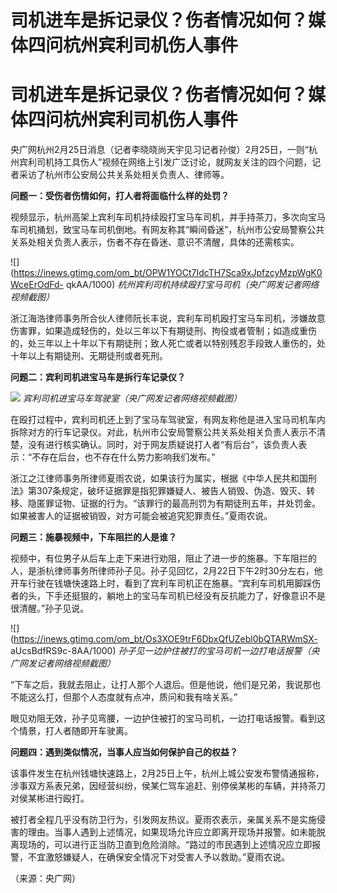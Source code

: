 # 司机进车是拆记录仪？伤者情况如何？媒体四问杭州宾利司机伤人事件

# 司机进车是拆记录仪？伤者情况如何？媒体四问杭州宾利司机伤人事件

央广网杭州2月25日消息（记者李晓晓尚天宇见习记者孙俊）2月25日，一则“杭州宾利司机持工具伤人”视频在网络上引发广泛讨论，就网友关注的四个问题，记者采访了杭州市公安局公共关系处相关负责人、律师等。

**问题一：受伤者伤情如何，打人者将面临什么样的处罚？**

视频显示，杭州高架上宾利车司机持续殴打宝马车司机，并手持茶刀，多次向宝马车司机捅划，致宝马车司机倒地。有网友称其“瞬间昏迷”，杭州市公安局警察公共关系处相关负责人表示，伤者不存在昏迷、意识不清醒，具体的还需核实。

![](https://inews.gtimg.com/om_bt/OPW1YOCt7IdcTH7Sca9xJpfzcyMzpWgK0WceErOdFd-
qkAA/1000) _杭州宾利司机持续殴打宝马司机（央广网发记者网络视频截图）_

浙江海浩律师事务所合伙人律师阮长丰说，宾利车司机殴打宝马车司机，涉嫌故意伤害罪，如果造成轻伤的，处以三年以下有期徒刑、拘役或者管制；如造成重伤的，处三年以上十年以下有期徒刑；致人死亡或者以特别残忍手段致人重伤的，处十年以上有期徒刑、无期徒刑或者死刑。

**问题二：宾利司机进宝马车是拆行车记录仪？**

![](https://inews.gtimg.com/om_bt/O5LX6RvwnumPtAcrsiHbbLxNIuLUAqwluJWwL28xjeKlIAA/1000)
_宾利司机进宝马车驾驶室（央广网发记者网络视频截图）_

在殴打过程中，宾利司机还上到了宝马车驾驶室，有网友称他是进入宝马司机车内拆除对方的行车记录仪。对此，杭州市公安局警察公共关系处相关负责人表示不清楚，没有进行核实确认。同时，对于网友质疑说打人者“有后台”，该负责人表示：“不存在后台，也不存在什么势力影响我们发布。”

浙江之江律师事务所律师夏雨农说，如果该行为属实，根据《中华人民共和国刑法》第307条规定，破坏证据罪是指犯罪嫌疑人、被告人销毁、伪造、毁灭、转移、隐匿罪证物、证据的行为。“该罪行的最高刑罚为有期徒刑五年，并处罚金。如果被害人的证据被销毁，对方可能会被追究犯罪责任。”夏雨农说。

**问题三：施暴视频中，下车阻拦的人是谁？**

视频中，有位男子从后车上走下来进行劝阻，阻止了进一步的施暴。下车阻拦的人，是浙杭律师事务所律师孙子见。孙子见回忆，2月22日下午2时30分左右，他开车行驶在钱塘快速路上时，看到了宾利车司机正在施暴。“宾利车司机用脚踩伤者的头，下手还挺狠的，躺地上的宝马车司机已经没有反抗能力了，好像意识不是很清醒。”孙子见说。

![](https://inews.gtimg.com/om_bt/Os3XOE9trF6DbxQfUZebl0bQTARWmSX-
aUcsBdfRS9c-8AA/1000) _孙子见一边护住被打的宝马司机一边打电话报警（央广网发记者网络视频截图）_

“下车之后，我就去阻止，让打人那个人退后。但是他说，他们是兄弟，我说那也不能这么打，但那个人态度就有点冲，质问和我有啥关系。”

眼见劝阻无效，孙子见弯腰，一边护住被打的宝马司机，一边打电话报警。看到这个情景，打人者随即开车驶离。

**问题四：遇到类似情况，当事人应当如何保护自己的权益？**

该事件发生在杭州钱塘快速路上，2月25日上午，杭州上城公安发布警情通报称，涉事双方系表兄弟，因经营纠纷，侯某仁驾车追赶、别停侯某彬的车辆，并持茶刀对侯某彬进行殴打。

被打者全程几乎没有防卫行为，引发网友热议。夏雨农表示，亲属关系不是实施侵害的理由。当事人遇到上述情况，如果现场允许应立即离开现场并报警。如未能脱离现场的，可以进行正当防卫直到危险消除。“路过的市民遇到上述情况应立即报警，不宜激怒嫌疑人，在确保安全情况下对受害人予以救助。”夏雨农说。

（来源：央广网）

